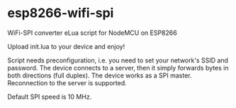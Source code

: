 # esp8266-wifi-spi
WiFi-SPI converter eLua script for NodeMCU on ESP8266

Upload init.lua to your device and enjoy!

Script needs preconfiguration, i.e. you need to set your network's SSID and password. The device connects to a server, then it simply forwards bytes in both directions (full duplex). The device works as a SPI master. Reconnection to the server is supported.

Default SPI speed is 10 MHz.
